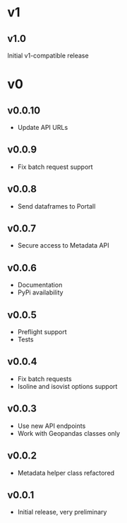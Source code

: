 # v1

## v1.0

Initial v1-compatible release

# v0

## v0.0.10

* Update API URLs

## v0.0.9

* Fix batch request support

## v0.0.8

* Send dataframes to Portall

## v0.0.7

* Secure access to Metadata API

## v0.0.6

* Documentation
* PyPi availability

## v0.0.5

* Preflight support
* Tests


## v0.0.4

* Fix batch requests
* Isoline and isovist options support


## v0.0.3

* Use new API endpoints
* Work with Geopandas classes only


## v0.0.2

* Metadata helper class refactored


## v0.0.1

* Initial release, very preliminary
